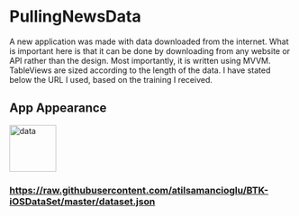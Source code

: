 # PullingNewsData

A new application was made with data downloaded from the internet. What is important here is that it can be done by downloading from any website or API rather than the design. Most importantly, it is written using MVVM. TableViews are sized according to the length of the data. I have stated below the URL I used, based on the training I received.

## App Appearance

<img width="83" alt="data"  src="https://github.com/nilgulcakir/PullingNewsData/assets/75910659/0c450a82-7c64-4f23-86ac-2013330bd0e2">

### https://raw.githubusercontent.com/atilsamancioglu/BTK-iOSDataSet/master/dataset.json
